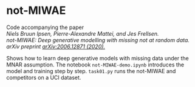 # not-MIWAE
Code accompanying the paper  
*Niels Bruun Ipsen, Pierre-Alexandre Mattei, and Jes Frellsen.   
not-MIWAE: Deep generative modelling with missing not at random data.  
arXiv preprint [arXiv:2006.12871 (2020).](https://arxiv.org/abs/2006.12871)*  

Shows how to learn deep generative models with missing data under the MNAR assumption. The notebook `not-MIWAE-demo.ipynb` introduces the model and training step by step. `task01.py` runs the not-MIWAE and competitors on a UCI dataset.  



